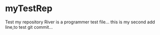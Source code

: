 myTestRep
=========

Test my repository
River is a programmer test file...
this is my second add line,to test git commit...

